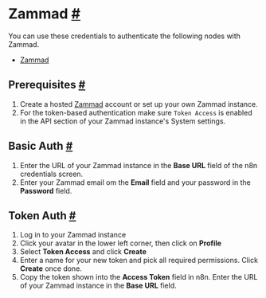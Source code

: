 


 Zammad
 [#](#zammad "Permanent link")
=======================================



 You can use these credentials to authenticate the following nodes with Zammad.
 


* [Zammad](/integrations/builtin/app-nodes/n8n-nodes-base.zammad/)



 Prerequisites
 [#](#prerequisites "Permanent link")
-----------------------------------------------------


1. Create a hosted
 [Zammad](https://zammad.com/) 
 account or set up your own Zammad instance.
2. For the token-based authentication make sure
 `Token Access` 
 is enabled in the API section of your Zammad instance's System settings.



 Basic Auth
 [#](#basic-auth "Permanent link")
-----------------------------------------------


1. Enter the URL of your Zammad instance in the
 **Base URL** 
 field of the n8n credentials screen.
2. Enter your Zammad email om the
 **Email** 
 field and your password in the
 **Password** 
 field.



 Token Auth
 [#](#token-auth "Permanent link")
-----------------------------------------------


1. Log in to your Zammad instance
2. Click your avatar in the lower left corner, then click on
 **Profile**
3. Select
 **Token Access** 
 and click
 **Create**
4. Enter a name for your new token and pick all required permissions. Click
 **Create** 
 once done.
5. Copy the token shown into the
 **Access Token** 
 field in n8n. Enter the URL of your Zammad instance in the
 **Base URL** 
 field.




